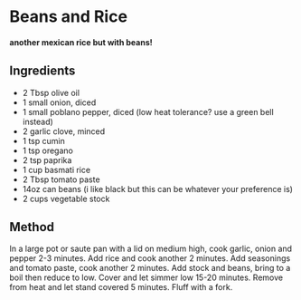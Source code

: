 # Beans and Rice

#### another mexican rice but with beans!

## Ingredients

* 2 Tbsp olive oil
* 1 small onion, diced
* 1 small poblano pepper, diced (low heat tolerance? use a green bell instead)
* 2 garlic clove, minced
* 1 tsp cumin
* 1 tsp oregano
* 2 tsp paprika
* 1 cup basmati rice
* 2 Tbsp tomato paste
* 14oz can beans (i like black but this can be whatever your preference is)
* 2 cups vegetable stock

## Method

In a large pot or saute pan with a lid on medium high, cook garlic, onion and pepper 2-3 minutes.
Add rice and cook another 2 minutes. 
Add seasonings and tomato paste, cook another 2 minutes.
Add stock and beans, bring to a boil then reduce to low.
Cover and let simmer low 15-20 minutes.
Remove from heat and let stand covered 5 minutes. 
Fluff with a fork.
